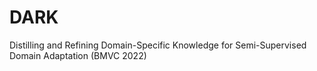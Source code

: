 # DARK
Distilling and Refining Domain-Specific Knowledge for Semi-Supervised Domain Adaptation (BMVC 2022)
